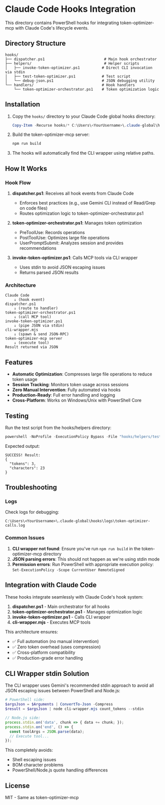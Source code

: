 # Claude Code Hooks Integration

This directory contains PowerShell hooks for integrating token-optimizer-mcp with Claude Code's lifecycle events.

## Directory Structure

```
hooks/
├── dispatcher.ps1                           # Main hook orchestrator
├── helpers/                                 # Helper scripts
│   ├── invoke-token-optimizer.ps1          # Direct CLI invocation via stdin
│   ├── test-token-optimizer.ps1            # Test script
│   └── debug-json.ps1                      # JSON debugging utility
└── handlers/                               # Hook handlers
    └── token-optimizer-orchestrator.ps1    # Token optimization logic
```

## Installation

1. Copy the `hooks/` directory to your Claude Code global hooks directory:
   ```powershell
   Copy-Item -Recurse hooks/* C:\Users\<YourUsername>\.claude-global\hooks\
   ```

2. Build the token-optimizer-mcp server:
   ```bash
   npm run build
   ```

3. The hooks will automatically find the CLI wrapper using relative paths.

## How It Works

### Hook Flow

1. **dispatcher.ps1**: Receives all hook events from Claude Code
   - Enforces best practices (e.g., use Gemini CLI instead of Read/Grep on code files)
   - Routes optimization logic to token-optimizer-orchestrator.ps1

2. **token-optimizer-orchestrator.ps1**: Manages token optimization
   - PreToolUse: Records operations
   - PostToolUse: Optimizes large file operations
   - UserPromptSubmit: Analyzes session and provides recommendations

3. **invoke-token-optimizer.ps1**: Calls MCP tools via CLI wrapper
   - Uses stdin to avoid JSON escaping issues
   - Returns parsed JSON results

### Architecture

```
Claude Code
    ↓ (hook event)
dispatcher.ps1
    ↓ (route to handler)
token-optimizer-orchestrator.ps1
    ↓ (call MCP tool)
invoke-token-optimizer.ps1
    ↓ (pipe JSON via stdin)
cli-wrapper.mjs
    ↓ (spawn & send JSON-RPC)
token-optimizer-mcp server
    ↓ (execute tool)
Result returned via JSON
```

## Features

- **Automatic Optimization**: Compresses large file operations to reduce token usage
- **Session Tracking**: Monitors token usage across sessions
- **Zero Manual Intervention**: Fully automated via hooks
- **Production-Ready**: Full error handling and logging
- **Cross-Platform**: Works on Windows/Unix with PowerShell Core

## Testing

Run the test script from the hooks/helpers directory:

```powershell
powershell -NoProfile -ExecutionPolicy Bypass -File "hooks/helpers/test-token-optimizer.ps1"
```

Expected output:
```
SUCCESS! Result:
{
  "tokens": 3,
  "characters": 23
}
```

## Troubleshooting

### Logs

Check logs for debugging:
```
C:\Users\<YourUsername>\.claude-global\hooks\logs\token-optimizer-calls.log
```

### Common Issues

1. **CLI wrapper not found**: Ensure you've run `npm run build` in the token-optimizer-mcp directory
2. **JSON parsing errors**: This should not happen as we're using stdin mode
3. **Permission errors**: Run PowerShell with appropriate execution policy: `Set-ExecutionPolicy -Scope CurrentUser RemoteSigned`

## Integration with Claude Code

These hooks integrate seamlessly with Claude Code's hook system:

1. **dispatcher.ps1** - Main orchestrator for all hooks
2. **token-optimizer-orchestrator.ps1** - Manages optimization logic
3. **invoke-token-optimizer.ps1** - Calls CLI wrapper
4. **cli-wrapper.mjs** - Executes MCP tools

This architecture ensures:
- ✅ Full automation (no manual intervention)
- ✅ Zero token overhead (uses compression)
- ✅ Cross-platform compatibility
- ✅ Production-grade error handling

## CLI Wrapper stdin Solution

The CLI wrapper uses Gemini's recommended stdin approach to avoid all JSON escaping issues between PowerShell and Node.js:

```powershell
# PowerShell side:
$argsJson = $Arguments | ConvertTo-Json -Compress
$result = $argsJson | node cli-wrapper.mjs count_tokens --stdin
```

```javascript
// Node.js side:
process.stdin.on('data', chunk => { data += chunk; });
process.stdin.on('end', () => {
  const toolArgs = JSON.parse(data);
  // Execute tool...
});
```

This completely avoids:
- Shell escaping issues
- BOM character problems
- PowerShell/Node.js quote handling differences

## License

MIT - Same as token-optimizer-mcp
